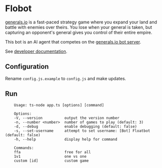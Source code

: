 # Flobot

[generals.io](https://generals.io/) is a fast-paced strategy game where you expand your land and battle with enemies over theirs. You lose when your general is taken, but capturing an opponent's general gives you control of their entire empire.

This bot is an AI agent that competes on the [generals.io bot server](https://bot.generals.io/).

See [developer documentation](https://dev.generals.io/).

## Configuration

Rename `config.js.example` to `config.js` and make updates.


## Run

```
	Usage: ts-node app.ts [options] [command]

	Options:
	-V, --version          output the version number
	-n, --number <number>  number of games to play (default: 3)
	-d, --debug            enable debugging (default: false)
	-s, --set-username     attempt to set username: [Bot] Floatbot (default: false)
	-h, --help             display help for command

	Commands:
	ffa                    free for all
	1v1                    one vs one
	custom [id]            custom game
```
